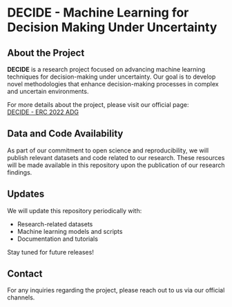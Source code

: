 # DECIDE - Machine Learning for Decision Making Under Uncertainty

## About the Project
**DECIDE** is a research project focused on advancing machine learning techniques for decision-making under uncertainty. Our goal is to develop novel methodologies that enhance decision-making processes in complex and uncertain environments.

For more details about the project, please visit our official page:  
[DECIDE - ERC 2022 ADG](https://orbit.dtu.dk/en/projects/erc-2022-adg-decide-machine-learning-for-decision-making-under-un)

## Data and Code Availability
As part of our commitment to open science and reproducibility, we will publish relevant datasets and code related to our research. These resources will be made available in this repository upon the publication of our research findings.

## Updates
We will update this repository periodically with:
- Research-related datasets  
- Machine learning models and scripts  
- Documentation and tutorials  

Stay tuned for future releases!

## Contact
For any inquiries regarding the project, please reach out to us via our official channels.

